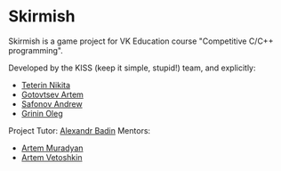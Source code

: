 # **Skirmish**

Skirmish is a game project for VK Education course "Competitive C/C++ programming".

Developed by the KISS (keep it simple, stupid!) team, and explicitly:
+ [Teterin Nikita](https://github.com/sudotouchwoman)
+ [Gotovtsev Artem](https://github.com/ArtemPushPop)
+ [Safonov Andrew](https://github.com/AndroidSaf)
+ [Grinin Oleg](https://github.com/OlegusOfficial)

Project Tutor: [Alexandr Badin](https://github.com/a-badin)
Mentors:
+ [Artem Muradyan](https://github.com/artemMur)
+ [Artem Vetoshkin](https://github.com/ThCompiler)
